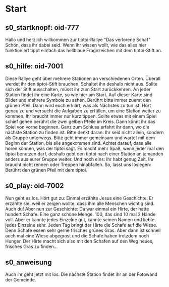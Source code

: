 # Start

## s0_startknopf: oid-777
Hallo und herzlich willkommen zur tiptoi-Rallye "Das verlorene Schaf"
Schön, dass ihr dabei seid.
Wenn ihr wissen wollt, wie das alles hier funktioniert tippt einfach das hellblaue Fragezeichen mit dem tiptoi-Stift an.

## s0_hilfe: oid-7001
Diese Rallye geht über mehrere Stationen an verschiedenen Orten. 
Überall werdet ihr den tiptoi-Stift brauchen.
Schaltet ihn deshalb nicht aus. Sollte sich der Stift ausschalten, müsst ihr zum Start zurückkehren.
An jeder Station findet ihr eine Karte, so wie hier am Start. Auf dieser Karte sind Bilder und mehrere Symbole zu sehen. Berührt bitte immer zuerst den grünen Pfeil. Dann wird euch erklärt, was als Nächstes zu tun ist. Hört genau zu und versucht die Aufgaben zu erfüllen, um eine Station weiter zu kommen. Ihr braucht immer nur kurz tippen. Sollte etwas mit einem Spiel schief gehen berührt die zwei gelben Pfeile im Kreis. Dann könnt ihr das Spiel von vorne beginnen.
Ganz zum Schluss erfahrt ihr dann, wo die nächste Station zu finden ist.
Bitte denkt daran: Ihr seid nicht allein, sondern als Gruppe unterwegs. 
Bitte geht immer gemeinsam und wartet mit dem Beginn der Station, bis alle angekommen sind. Achtet darauf, dass alle hören können, was der tiptoi sagt. 
Es macht mehr Spaß, wenn jeder mal den tiptoi benutzen darf, deshalb gebt den tiptoi nach einer Station an jemanden anders aus eurer Gruppe weiter.
Und noch eins: Ihr habt genug Zeit. Ihr braucht nicht rennen oder Treppen hinabfallen.
So, lasst uns loslegen: Berührt den grünen Pfeil mit dem tiptoi.

## s0_play: oid-7002
Nun geht es los. Hört gut zu:
Einmal erzählte Jesus eine Geschichte. Er erzählte sie, weil er zeigen wollte, dass ihm alle Menschen wichtig sind. Auch du!
Aber nun zur Geschichte:
Da war einmal ein Hirte, der hatte hundert Schafe. Eine ganz schöne Menge. 100, das sind 10 mal 2 Hände voll. Aber er kannte jedes Einzelne gut, kannte seinen Namen und liebte jedes Einzelne sehr.
Jeden Tag bringt der Hirte die Schafe auf die Wiese. Denn Schafe essen sehr gerne frisches grünes Gras. Aber dann ist schnell auch mal eine Wiese abgegrast und die Schafe haben trotzdem noch Hunger. Der Hirte macht sich also mit den Schafen auf den Weg neues, frisches Gras zu finden...

## s0_anweisung
Auch ihr geht jetzt mit los. Die nächste Station findet ihr an der Fotowand der Gemeinde.